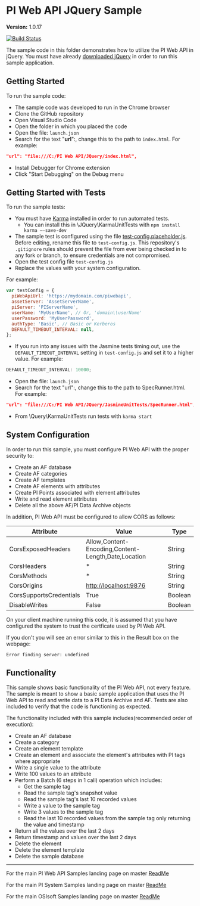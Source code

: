 # PI Web API JQuery Sample

**Version:** 1.0.17

[![Build Status](https://dev.azure.com/osieng/engineering/_apis/build/status/product-readiness/PI-System/osisoft.sample-pi_web_api-common_actions-jquery?repoName=osisoft%2Fsample-pi_web_api-common_actions-jquery&branchName=master)](https://dev.azure.com/osieng/engineering/_build/latest?definitionId=2662&repoName=osisoft%2Fsample-pi_web_api-common_actions-jquery&branchName=master)

The sample code in this folder demonstrates how to utilize the PI Web API in jQuery. You must have already [downloaded jQuery](https://jquery.com/download/) in order to run this sample application.

## Getting Started

To run the sample code:

- The sample code was developed to run in the Chrome browser
- Clone the GitHub repository
- Open Visual Studio Code
- Open the folder in which you placed the code
- Open the file: `launch.json`
- Search for the text "**url**":, change this to the path to `index.html`. For example:

```json
"url": "file:///C:/PI Web API/JQuery/index.html",
```

- Install Debugger for Chrome extension
- Click "Start Debugging" on the Debug menu

## Getting Started with Tests

To run the sample tests:

- You must have [Karma](https://karma-runner.github.io/latest/index.html) installed in order to run automated tests.
  - You can install this in \JQuery\KarmaUnitTests with `npm install karma –-save-dev`
- The sample test is configured using the file [test-config.placeholder.js](test-config.placeholder.js). Before editing, rename this file to `test-config.js`. This repository's `.gitignore` rules should prevent the file from ever being checked in to any fork or branch, to ensure credentials are not compromised.
- Open the test config file `test-config.js`
- Replace the values with your system configuration.

For example:

```javascript
var testConfig = {
  piWebApiUrl: 'https://mydomain.com/piwebapi',
  assetServer: 'AssetServerName',
  piServer: 'PIServerName',
  userName: 'MyUserName', // Or, 'domain\\userName'
  userPassword: 'MyUserPassword',
  authType: 'Basic', // Basic or Kerberos
  DEFAULT_TIMEOUT_INTERVAL: null,
};
```

- If you run into any issues with the Jasmine tests timing out, use the `DEFAULT_TIMEOUT_INTERVAL` setting in `test-config.js` and set it to a higher value. For example:

```javascript
DEFAULT_TIMEOUT_INTERVAL: 10000;
```

- Open the file: `launch.json`
- Search for the text "url":, change this to the path to SpecRunner.html. For example:

```json
"url": "file:///C:/PI Web API/JQuery/JasmineUnitTests/SpecRunner.html",
```

- From \Query\KarmaUnitTests run tests with `karma start`

## System Configuration

In order to run this sample, you must configure PI Web API with the proper security to:

- Create an AF database
- Create AF categories
- Create AF templates
- Create AF elements with attributes
- Create PI Points associated with element attributes
- Write and read element attributes
- Delete all the above AF/PI Data Archive objects

In addition, PI Web API must be configured to allow CORS as follows:

| Attribute               | Value                                               | Type    |
| ----------------------- | --------------------------------------------------- | ------- |
| CorsExposedHeaders      | Allow,Content-Encoding,Content-Length,Date,Location | String  |
| CorsHeaders             | \*                                                  | String  |
| CorsMethods             | \*                                                  | String  |
| CorsOrigins             | [http://localhost:9876](http://localhost:9876)      | String  |
| CorsSupportsCredentials | True                                                | Boolean |
| DisableWrites           | False                                               | Boolean |

On your client machine running this code, it is assumed that you have configured the system to trust the certficate used by PI Web API.

If you don't you will see an error similar to this in the Result box on the webpage:

```shell
Error finding server: undefined
```

## Functionality

This sample shows basic functionality of the PI Web API, not every feature. The sample is meant to show a basic sample application that uses the PI Web API to read and write data to a PI Data Archive and AF. Tests are also included to verify that the code is functioning as expected.

The functionality included with this sample includes(recommended order of execution):

- Create an AF database
- Create a category
- Create an element template
- Create an element and associate the element's attributes with PI tags where appropriate
- Write a single value to the attribute
- Write 100 values to an attribute
- Perform a Batch (6 steps in 1 call) operation which includes:
  - Get the sample tag
  - Read the sample tag's snapshot value
  - Read the sample tag's last 10 recorded values
  - Write a value to the sample tag
  - Write 3 values to the sample tag
  - Read the last 10 recorded values from the sample tag only returning the value and timestamp
- Return all the values over the last 2 days
- Return timestamp and values over the last 2 days
- Delete the element
- Delete the element template
- Delete the sample database

---

For the main PI Web API Samples landing page on master [ReadMe](https://github.com/osisoft/OSI-Samples-PI-System/tree/master/docs/PI-Web-API-Docs)

For the main PI System Samples landing page on master [ReadMe](https://github.com/osisoft/OSI-Samples-PI-System)

For the main OSIsoft Samples landing page on master [ReadMe](https://github.com/osisoft/OSI-Samples)
